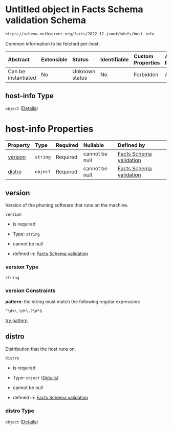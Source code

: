 # Untitled object in Facts Schema validation Schema

```txt
https://schema.nethserver.org/facts/2022-12.json#/$defs/host-info
```

Common information to be fetched per-host.

| Abstract            | Extensible | Status         | Identifiable | Custom Properties | Additional Properties | Access Restrictions | Defined In                                                  |
| :------------------ | :--------- | :------------- | :----------- | :---------------- | :-------------------- | :------------------ | :---------------------------------------------------------- |
| Can be instantiated | No         | Unknown status | No           | Forbidden         | Allowed               | none                | [2022-12.json\*](facts/2022-12.json "open original schema") |

## host-info Type

`object` ([Details](2022-12-defs-host-info.md))

# host-info Properties

| Property            | Type     | Required | Nullable       | Defined by                                                                                                                                                     |
| :------------------ | :------- | :------- | :------------- | :------------------------------------------------------------------------------------------------------------------------------------------------------------- |
| [version](#version) | `string` | Required | cannot be null | [Facts Schema validation](2022-12-defs-host-info-properties-version.md "https://schema.nethserver.org/facts/2022-12.json#/$defs/host-info/properties/version") |
| [distro](#distro)   | `object` | Required | cannot be null | [Facts Schema validation](2022-12-defs-host-info-properties-distro.md "https://schema.nethserver.org/facts/2022-12.json#/$defs/host-info/properties/distro")   |

## version

Version of the phoning software that runs on the machine.

`version`

*   is required

*   Type: `string`

*   cannot be null

*   defined in: [Facts Schema validation](2022-12-defs-host-info-properties-version.md "https://schema.nethserver.org/facts/2022-12.json#/$defs/host-info/properties/version")

### version Type

`string`

### version Constraints

**pattern**: the string must match the following regular expression:&#x20;

```regexp
^\d+\.\d+\.?\d*$
```

[try pattern](https://regexr.com/?expression=%5E%5Cd%2B%5C.%5Cd%2B%5C.%3F%5Cd*%24 "try regular expression with regexr.com")

## distro

Distribution that the host runs on.

`distro`

*   is required

*   Type: `object` ([Details](2022-12-defs-host-info-properties-distro.md))

*   cannot be null

*   defined in: [Facts Schema validation](2022-12-defs-host-info-properties-distro.md "https://schema.nethserver.org/facts/2022-12.json#/$defs/host-info/properties/distro")

### distro Type

`object` ([Details](2022-12-defs-host-info-properties-distro.md))
